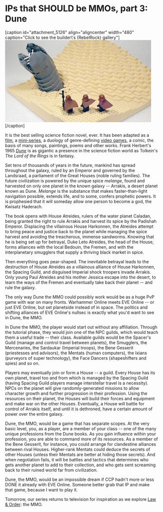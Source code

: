# IPs that SHOULD be MMOs, part 3: Dune

[caption id="attachment\_5126" align="aligncenter" width="480" caption="Click to see the builder\\'s (RebelRock) gallery"][![](../uploads/2010/05/dunelego.jpg "Dune by RebelRock")](http://www.brickshelf.com/cgi-bin/gallery.cgi?f=309522)[/caption]

It is the best selling science fiction novel, ever. It has been adapted as a [film](http://en.wikipedia.org/wiki/Dune_(film)), a [mini-series](http://en.wikipedia.org/wiki/Frank_Herbert's_Dune), a duology of genre-defining [video games](http://en.wikipedia.org/wiki/Dune_II), a comic, the basis of many songs, paintings, poems and other works. Frank Herbert's 1965 *[Dune](http://en.wikipedia.org/wiki/Dune_(novel))* is as gigantic a presence in the science fiction world as Tolkein's *The Lord of the Rings* is in fantasy.

Set tens of thousands of years in the future, mankind has spread throughout the galaxy, ruled by an Emperor and governed by the Landsraad, a parliament of the Great Houses (noble ruling families). The future civilization is powered by the unique spice *melange*, found and harvested on only one planet in the known galaxy -- Arrakis, a desert planet known as Dune. *Melange* is the substance that makes faster-than-light navigation possible, extends life, and to some, confers prophetic powers. It is prophesied that it will someday allow one person to become a god, the Kwisatz Haderach.

The book opens with House Atreides, rulers of the water planet Caladan, being granted the right to rule Arrakis and harvest its spice by the Padishah Emperor. Displacing the villainous House Harkonnen, the Atreides attempt to bring peace and justice back to the planet while managing the spice harvest and avoiding the treacherous, immense sandworms. Knowing that he is being set up for betrayal, Duke Leto Atreides, the head of the House, forms alliances with the local Bedouin, the Fremen, and with the interplanetary smugglers that supply a thriving black market in spice.

Then everything goes pear-shaped. The inevitable betrayal leads to the destruction of House Atreides as a villainous alliance of House Harkonnen, the Spacing Guild, and disguised Imperial shock troopers invade Arrakis. Only young Paul Atreides and his mother Jessica escape into the desert, to learn the ways of the Fremen and eventually take back their planet -- and rule the galaxy.

The only way Dune the MMO could possibly work would be as a huge PvP game with war on many fronts. Warhammer Online meets EVE Online -- or just EVE Online, but set planetside instead of in space. The politics and shifting alliances of EVE Online's nullsec is exactly what you'd want to see in Dune, the MMO.

In Dune the MMO, the player would start out without any affiliation. Through the tutorial phase, they would join one of the NPC guilds, which would teach them a useful trade -- their class. Available guilds would be the Spacer's Guild (manage and control travel between planets), the Smugglers, the Mercenaries, the Sardaukar (Imperial troops), the Bene Gesserit (priestesses and advisors), the Mentats (human computers), the Ixians (purveyors of super technology), the Face Dancers (shapeshifters and spies) and so on.

Players may eventually join or form a House -- a guild. Every House has its own planet, travel too and from which is managed by the Spacing Guild (having Spacing Guild players manage interstellar travel is a necessity). NPCs on the planet will give randomly-generated missions to allow character growth and further progression in their profession. Using the resources on their planet, the Houses will build their forces and equipment and make war on the other Houses. Eventually, a House will battle for control of Arrakis itself, and until it is dethroned, have a certain amount of power over the entire galaxy.

Dune, the MMO, would be a game that has separate scopes. At the very basic level, you, as a player, are a member of your class -- one of the many unique professions from the Dune books. As you gain influence within your profession, you are able to command more of its resources. As a member of the Bene Gesserit, for instance, you could arrange for clandestine alliances between rival Houses. Higher-rank Mentats could deduce the secrets of other Houses (unless their Mentats are better at hiding those secrets). And when negotiation fails, it will be battles and tactics that determines who gets another planet to add to their collection, and who gets sent screaming back to their ruined world far from civilization.

Dune, the MMO, would be an impossible dream if CCP hadn't more or less DONE it already with EVE Online. Someone better grab that IP and make that game, because I want to play it.

Tomorrow, our series returns to television for inspiration as we explore [Law & Order](http://en.wikipedia.org/wiki/Law_And_Order): the MMO.

